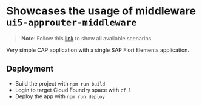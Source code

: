 # Showcases the usage of middleware `ui5-approuter-middleware`

> **Note**: Follow this [link](https://github.com/stockbal/cap-samples/tree/main) to show all available scenarios

Very simple CAP application with a single SAP Fiori Elements application.

## Deployment

- Build the project with `npm run build`
- Login to target Cloud Foundry space with `cf l`
- Deploy the app with `npm run deploy`
